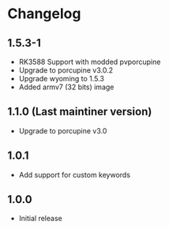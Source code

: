 # Changelog

## 1.5.3-1

- RK3588 Support with modded pvporcupine
- Upgrade to porcupine v3.0.2
- Upgrade wyoming to 1.5.3
- Added armv7 (32 bits) image

## 1.1.0 (Last maintiner version)

- Upgrade to porcupine v3.0

## 1.0.1

- Add support for custom keywords

## 1.0.0

- Initial release
